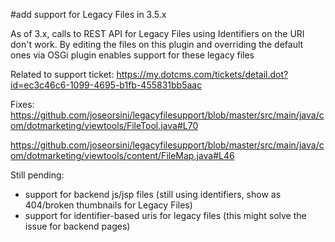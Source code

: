 #add support for Legacy Files in 3.5.x

As of 3.x, calls to REST API for Legacy Files using Identifiers on the URI don't work. By editing the files on this plugin and overriding the default ones via OSGi plugin enables support for these legacy files

Related to support ticket: https://my.dotcms.com/tickets/detail.dot?id=ec3c46c6-1099-4695-b1fb-455831bb5aac

Fixes:
https://github.com/joseorsini/legacyfilesupport/blob/master/src/main/java/com/dotmarketing/viewtools/FileTool.java#L70

https://github.com/joseorsini/legacyfilesupport/blob/master/src/main/java/com/dotmarketing/viewtools/content/FileMap.java#L46

Still pending:

- support for backend js/jsp files (still using identifiers, show as 404/broken thumbnails for Legacy Files)
- support for identifier-based uris for legacy files (this might solve the issue for backend pages)
